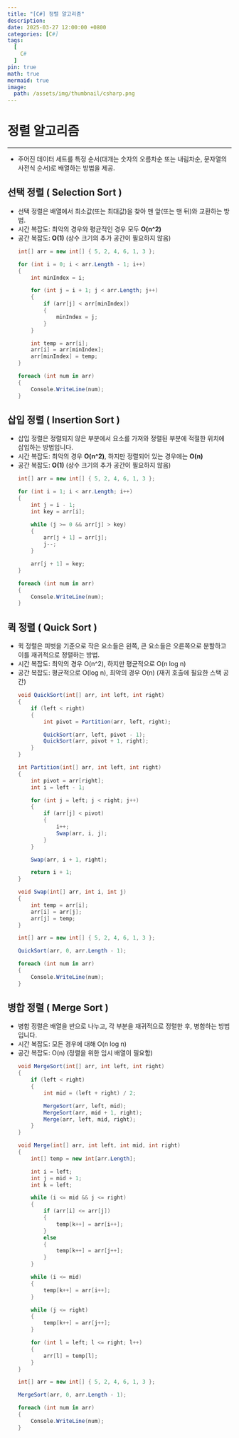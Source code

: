 ```yaml
---
title: "[C#] 정렬 알고리즘"
description: 
date: 2025-03-27 12:00:00 +0800
categories: [C#]
tags:
  [
    C#
  ]
pin: true
math: true
mermaid: true
image:
  path: /assets/img/thumbnail/csharp.png
---
```


# 정렬 알고리즘 

--- 

- 주어진 데이터 세트를 특정 순서(대개는 숫자의 오름차순 또는 내림차순, 문자열의 사전식 순서)로 배열하는 방법을 제공.

## 선택 정렬 ( Selection Sort )

- 선택 정렬은 배열에서 최소값(또는 최대값)을 찾아 맨 앞(또는 맨 뒤)와 교환하는 방법.
- 시간 복잡도: 최악의 경우와 평균적인 경우 모두 **O(n^2)**
- 공간 복잡도: **O(1)** (상수 크기의 추가 공간이 필요하지 않음)
  ```csharp
  int[] arr = new int[] { 5, 2, 4, 6, 1, 3 };
  
  for (int i = 0; i < arr.Length - 1; i++)
  {
      int minIndex = i;
  
      for (int j = i + 1; j < arr.Length; j++)
      {
          if (arr[j] < arr[minIndex])
          {
              minIndex = j;
          }
      }
  
      int temp = arr[i];
      arr[i] = arr[minIndex];
      arr[minIndex] = temp;
  }
  
  foreach (int num in arr)
  {
      Console.WriteLine(num);
  }
  ```
        
## 삽입 정렬 ( Insertion Sort )

- 삽입 정렬은 정렬되지 않은 부분에서 요소를 가져와 정렬된 부분에 적절한 위치에 삽입하는 방법입니다.
- 시간 복잡도: 최악의 경우 **O(n^2)**, 하지만 정렬되어 있는 경우에는 **O(n)**
- 공간 복잡도: **O(1)** (상수 크기의 추가 공간이 필요하지 않음)
  ```csharp
  int[] arr = new int[] { 5, 2, 4, 6, 1, 3 };
  
  for (int i = 1; i < arr.Length; i++)
  {
      int j = i - 1;
      int key = arr[i];
  
      while (j >= 0 && arr[j] > key)
      {
          arr[j + 1] = arr[j];
          j--;
      }
  
      arr[j + 1] = key;
  }
  
  foreach (int num in arr)
  {
      Console.WriteLine(num);
  }
  ```
        
## 퀵 정렬 ( Quick Sort )

- 퀵 정렬은 피벗을 기준으로 작은 요소들은 왼쪽, 큰 요소들은 오른쪽으로 분할하고 이를 재귀적으로 정렬하는 방법.
- 시간 복잡도: 최악의 경우 O(n^2), 하지만 평균적으로 O(n log n)
- 공간 복잡도: 평균적으로 O(log n), 최악의 경우 O(n) (재귀 호출에 필요한 스택 공간)
  ```csharp
  void QuickSort(int[] arr, int left, int right)
  {
      if (left < right)
      {
          int pivot = Partition(arr, left, right);
  
          QuickSort(arr, left, pivot - 1);
          QuickSort(arr, pivot + 1, right);
      }
  }
  
  int Partition(int[] arr, int left, int right)
  {
      int pivot = arr[right];
      int i = left - 1;
  
      for (int j = left; j < right; j++)
      {
          if (arr[j] < pivot)
          {
              i++;
              Swap(arr, i, j);
          }
      }
  
      Swap(arr, i + 1, right);
  
      return i + 1;
  }
  
  void Swap(int[] arr, int i, int j)
  {
      int temp = arr[i];
      arr[i] = arr[j];
      arr[j] = temp;
  }
  
  int[] arr = new int[] { 5, 2, 4, 6, 1, 3 };
  
  QuickSort(arr, 0, arr.Length - 1);
  
  foreach (int num in arr)
  {
      Console.WriteLine(num);
  }
  
  ```
        
## 병합 정렬 ( Merge Sort )

- 병합 정렬은 배열을 반으로 나누고, 각 부분을 재귀적으로 정렬한 후, 병합하는 방법입니다.
- 시간 복잡도: 모든 경우에 대해 O(n log n)
- 공간 복잡도: O(n) (정렬을 위한 임시 배열이 필요함)
    ```csharp
    void MergeSort(int[] arr, int left, int right)
    {
        if (left < right)
        {
            int mid = (left + right) / 2;

            MergeSort(arr, left, mid);
            MergeSort(arr, mid + 1, right);
            Merge(arr, left, mid, right);
        }
    }

    void Merge(int[] arr, int left, int mid, int right)
    {
        int[] temp = new int[arr.Length];

        int i = left;
        int j = mid + 1;
        int k = left;

        while (i <= mid && j <= right)
        {
            if (arr[i] <= arr[j])
            {
                temp[k++] = arr[i++];
            }
            else
            {
                temp[k++] = arr[j++];
            }
        }

        while (i <= mid)
        {
            temp[k++] = arr[i++];
        }

        while (j <= right)
        {
            temp[k++] = arr[j++];
        }

        for (int l = left; l <= right; l++)
        {
            arr[l] = temp[l];
        }
    }

    int[] arr = new int[] { 5, 2, 4, 6, 1, 3 };

    MergeSort(arr, 0, arr.Length - 1);

    foreach (int num in arr)
    {
        Console.WriteLine(num);
    }

    ```